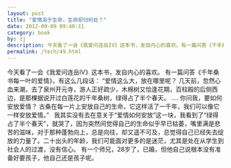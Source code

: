 ```yaml
---
layout: post
title: "爱情溶于生命，生命却归何处？"
date: 2012-09-09 09:40:11
category: book
by: zj
description: 今天看了一会《我爱问连岳IV》这本书，发自内心的喜欢。有一篇问答《千年桑书每一叶的爱情》，有这么几段话：“爱情这么大，放在哪里呢？几天前，忽然心血来潮，去了泉州开元寺，游人正好疏
permalink: /tech/49.html
---
```

今天看了一会《我爱问连岳IV》这本书，发自内心的喜欢。 有一篇问答《千年桑书每一叶的爱情》，有这么几段话： “爱情这么大，放在哪里呢？ 几天前，忽然心血来潮，去了泉州开元寺，游人正好疏少，木棉树又恰逢花期，百柱殿的后侧西边，是那棵据说开过白莲花的千年桑树，绿得占了半个春天。 .... 你问我，要如何安放爱情？ 古桑在每一片上安放自己的生命，它这样活了一千年，我们可以像它一样安放爱情。”   我其实没有去在意关于“爱情如何安放”这一块，我看到了“绿得占了半个春天”，就哭了，因为突然间觉得自己的生命似乎早已枯萎，嘴里满是悲苦的滋味，对于那种蓬勃向上，总是向往，却又遥不可及，总觉得自己已经失去绽放的力量了。二十出头的年龄，我们可能面对更多的是迷茫，尤其是处在从学生到社会人的过渡，没有信心。 有一个师兄，28岁了，已婚，但他自己说根本没有准备好要孩子，他自己还是孩子呢。
